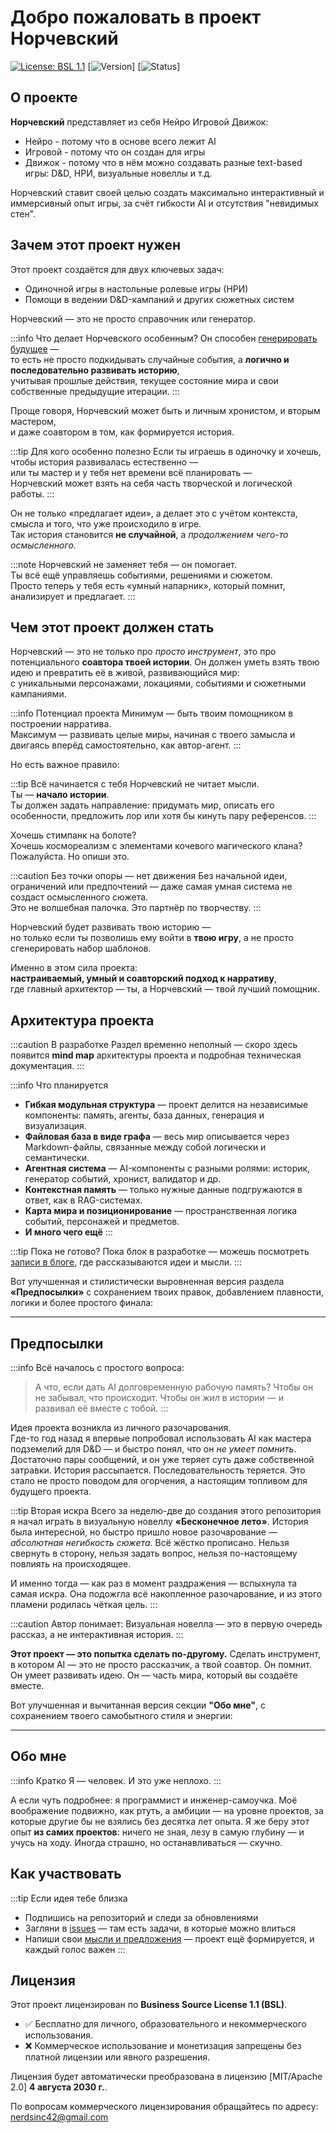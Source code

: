 # Добро пожаловать в проект Норчевский

[![License: BSL 1.1](https://img.shields.io/badge/License-BSL%201.1-blue.svg)](LICENSE)
[![Version](https://img.shields.io/badge/version-0.0.1-brightgreen.svg)]
[![Status](https://img.shields.io/badge/status-pre_alpha-red.svg)]

## О проекте

**Норчевский** представляет из себя Нейро Игровой Движок:
- Нейро - потому что в основе всего лежит AI
- Игровой - потому что он создан для игры
- Движок - потому что в нём можно создавать разные text-based игры: D&D, НРИ, визуальные новеллы и т.д.

Норчевский ставит своей целью создать максимально интерактивный и иммерсивный опыт игры, за счёт гибкости AI и отсутствия "невидимых стен".

## Зачем этот проект нужен

Этот проект создаётся для двух ключевых задач:
- Одиночной игры в настольные ролевые игры (НРИ)
- Помощи в ведении D&D-кампаний и других сюжетных систем

Норчевский — это не просто справочник или генератор.

:::info Что делает Норчевского особенным?
Он способен [генерировать будущее](/blog/the-idea-of-agent-stories) —  
то есть не просто подкидывать случайные события, а **логично и последовательно развивать историю**,  
учитывая прошлые действия, текущее состояние мира и свои собственные предыдущие итерации.
:::

Проще говоря, Норчевский может быть и личным хронистом, и вторым мастером,  
и даже соавтором в том, как формируется история.

:::tip Для кого особенно полезно
Если ты играешь в одиночку и хочешь, чтобы история развивалась естественно —  
или ты мастер и у тебя нет времени всё планировать —  
Норчевский может взять на себя часть творческой и логической работы.
:::

Он не только «предлагает идеи», а делает это с учётом контекста,  
смысла и того, что уже происходило в игре.  
Так история становится **не случайной**, а _продолжением чего-то осмысленного_.

:::note
Норчевский не заменяет тебя — он помогает.  
Ты всё ещё управляешь событиями, решениями и сюжетом.  
Просто теперь у тебя есть «умный напарник», который помнит, анализирует и предлагает.
:::


## Чем этот проект должен стать

Норчевский — это не только про _просто инструмент_, это про потенциального **соавтора твоей истории**. 
Он должен уметь взять твою идею и превратить её в живой, развивающийся мир:  
с уникальными персонажами, локациями, событиями и сюжетными кампаниями.

:::info Потенциал проекта
Минимум — быть твоим помощником в построении нарратива.  
Максимум — развивать целые миры, начиная с твоего замысла и двигаясь вперёд самостоятельно, как автор-агент.
:::

Но есть важное правило:

:::tip Всё начинается с тебя
Норчевский не читает мысли.  
Ты — **начало истории**.  
Ты должен задать направление: придумать мир, описать его особенности, предложить лор или хотя бы кинуть пару референсов.
:::

Хочешь стимпанк на болоте?  
Хочешь космореализм с элементами кочевого магического клана?  
Пожалуйста. Но опиши это.

:::caution Без точки опоры — нет движения
Без начальной идеи, ограничений или предпочтений — даже самая умная система не создаст осмысленного сюжета.  
Это не волшебная палочка. Это партнёр по творчеству.
:::

Норчевский будет развивать твою историю —  
но только если ты позволишь ему войти в **твою игру**, а не просто сгенерировать набор шаблонов.

Именно в этом сила проекта:  
**настраиваемый, умный и соавторский подход к нарративу**,  
где главный архитектор — ты, а Норчевский — твой лучший помощник.


## Архитектура проекта

:::caution В разработке
Раздел временно неполный — скоро здесь появится **mind map** архитектуры проекта и подробная техническая документация.
:::

:::info Что планируется
- **Гибкая модульная структура** — проект делится на независимые компоненты: память, агенты, база данных, генерация и визуализация.
- **Файловая база в виде графа** — весь мир описывается через Markdown-файлы, связанные между собой логически и семантически.
- **Агентная система** — AI-компоненты с разными ролями: историк, генератор событий, хронист, валидатор и др.
- **Контекстная память** — только нужные данные подгружаются в ответ, как в RAG-системах.
- **Карта мира и позиционирование** — пространственная логика событий, персонажей и предметов.
- **И много чего ещё**
:::

:::tip Пока не готово?
Пока блок в разработке — можешь посмотреть [записи в блоге](/blog), где рассказываются идеи и мысли.
:::

Вот улучшенная и стилистически выровненная версия раздела **«Предпосылки»** с сохранением твоих правок, добавлением плавности, логики и более простого финала:

---

## Предпосылки

:::info Всё началось с простого вопроса:
> А что, если дать AI долговременную рабочую память?
> Чтобы он не забывал, что происходит. Чтобы он *жил* в истории — и развивал её вместе с тобой.
:::

Идея проекта возникла из личного разочарования.  
Где-то год назад я впервые попробовал использовать AI как мастера подземелий для D&D — и быстро понял, что он *не умеет помнить*. Достаточно пары сообщений, и он уже теряет суть даже собственной затравки. История рассыпается. Последовательность теряется.
Это стало не просто поводом для огорчения, а настоящим топливом для будущего проекта.

:::tip Вторая искра
Всего за неделю-две до создания этого репозитория я начал играть в визуальную новеллу **«Бесконечное лето»**.
История была интересной, но быстро пришло новое разочарование — *абсолютная негибкость сюжета*. Всё жёстко прописано.
Нельзя свернуть в сторону, нельзя задать вопрос, нельзя по-настоящему повлиять на происходящее.

И именно тогда — как раз в момент раздражения — вспыхнула та самая искра.
Она подожгла всё накопленное разочарование, и из этого пламени родилась чёткая цель.
:::

:::caution Автор понимает:
Визуальная новелла — это в первую очередь рассказ, а не интерактивная история.
:::

**Этот проект — это попытка сделать по-другому.**
Сделать инструмент, в котором AI — это не просто рассказчик, а твой соавтор.
Он помнит. Он умеет развивать идею. Он — часть мира, который вы создаёте вместе.

Вот улучшенная и вычитанная версия секции **"Обо мне"**, с сохранением твоего самобытного стиля и энергии:

---

## Обо мне

:::info Кратко
Я — человек. И это уже неплохо.
:::

А если чуть подробнее: я программист и инженер-самоучка.
Моё воображение подвижно, как ртуть, а амбиции — на уровне проектов, за которые другие бы не взялись без десятка лет опыта.
Я же беру этот опыт **из самих проектов**:
ничего не зная, лезу в самую глубину — и учусь на ходу. Иногда страшно, но останавливаться — скучно.

## Как участвовать

:::tip Если идея тебе близка
- Подпишись на репозиторий и следи за обновлениями
- Загляни в [issues](https://github.com/teta42/Norchevsky/issues) — там есть задачи, в которые можно влиться
- Напиши свои [мысли и предложения](https://github.com/teta42/Norchevsky/discussions/categories/ideas) — проект ещё формируется, и каждый голос важен
:::


## Лицензия

Этот проект лицензирован по **Business Source License 1.1 (BSL)**.

- ✅ Бесплатно для личного, образовательного и некоммерческого использования.  
- ❌ Коммерческое использование и монетизация запрещены без платной лицензии или явного разрешения.

Лицензия будет автоматически преобразована в лицензию [MIT/Apache 2.0] **4 августа 2030 г.**.

По вопросам коммерческого лицензирования обращайтесь по адресу: nerdsinc42@gmail.com